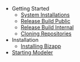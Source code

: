 * Getting Started
	* [System Installations](systemsetup.md)
	* [Release Build Public](bizapppublic.md)
	* [Release Build Internal](bizappinternal.md)
 	* [Cloning Repositories](cloningrepo.md)
* Installation
	* [Installing Bizapp](installbizapp.md)
* [Starting Modeler](startmodeler.md)